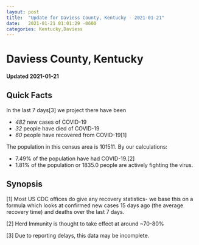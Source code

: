 ```yaml
---
layout: post
title:  "Update for Daviess County, Kentucky - 2021-01-21"
date:   2021-01-21 01:01:29 -0600
categories: Kentucky,Daviess
---
```


# Daviess County, Kentucky
#### Updated 2021-01-21

## Quick Facts

In the last 7 days[3] we project there have been
- *482* new cases of COVID-19
- *32* people have died of COVID-19
- *60* people have recovered from COVID-19[1]

The population in this census area is 101511. By our calculations:
- 7.49% of the population have had COVID-19.[2]
- 1.81% of the population or 1835.0 people are actively fighting the virus.

## Synopsis




[1] Most US CDC offices do give any recovery statistics- we base this on a formula which looks at confirmed new cases
15 days ago (the average recovery time) and deaths over the last 7 days.

[2] Herd Immunity is thought to take effect at around ~70-80%

[3] Due to reporting delays, this data may be incomplete.
 
    